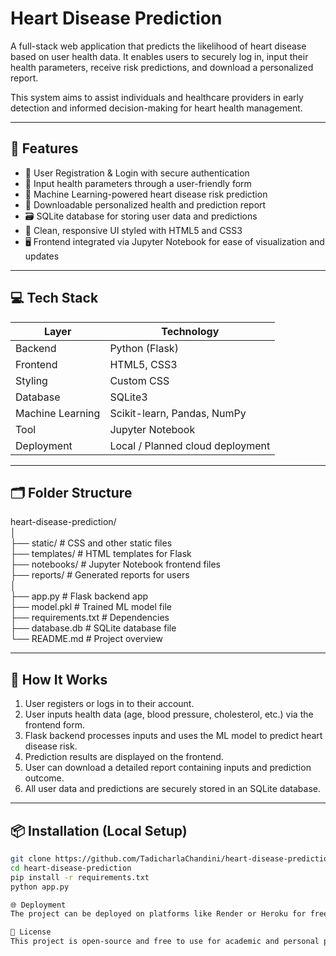 #  Heart Disease Prediction 

A full-stack web application that predicts the likelihood of heart disease based on user health data. It enables users to securely log in, input their health parameters, receive risk predictions, and download a personalized report.

This system aims to assist individuals and healthcare providers in early detection and informed decision-making for heart health management.

---

## 🚀 Features

- 🔐 User Registration & Login with secure authentication
- 📝 Input health parameters through a user-friendly form
- 🤖 Machine Learning-powered heart disease risk prediction
- 🧾 Downloadable personalized health and prediction report
- 🗃️ SQLite database for storing user data and predictions
- 🎨 Clean, responsive UI styled with HTML5 and CSS3
- 🖥️ Frontend integrated via Jupyter Notebook for ease of visualization and updates

---

## 💻 Tech Stack

| Layer         | Technology                        |
|---------------|---------------------------------|
| Backend       | Python (Flask)                  |
| Frontend      | HTML5, CSS3                     |
| Styling       | Custom CSS                      |
| Database      | SQLite3                        |
| Machine Learning | Scikit-learn, Pandas, NumPy  |
| Tool           | Jupyter Notebook                        |
| Deployment    | Local / Planned cloud deployment|

---

## 🗂️ Folder Structure

heart-disease-prediction/  
│  
├── static/          # CSS and other static files  
├── templates/       # HTML templates for Flask  
├── notebooks/       # Jupyter Notebook frontend files  
├── reports/         # Generated reports for users  
│  
├── app.py           # Flask backend app  
├── model.pkl        # Trained ML model file  
├── requirements.txt # Dependencies  
├── database.db      # SQLite database file  
└── README.md        # Project overview  

---

## 🧠 How It Works

1. User registers or logs in to their account.  
2. User inputs health data (age, blood pressure, cholesterol, etc.) via the frontend form.  
3. Flask backend processes inputs and uses the ML model to predict heart disease risk.  
4. Prediction results are displayed on the frontend.  
5. User can download a detailed report containing inputs and prediction outcome.  
6. All user data and predictions are securely stored in an SQLite database.

---


## 📦 Installation (Local Setup)

```bash
git clone https://github.com/TadicharlaChandini/heart-disease-prediction.git
cd heart-disease-prediction
pip install -r requirements.txt
python app.py

🌐 Deployment
The project can be deployed on platforms like Render or Heroku for free public access. Deployment instructions coming soon!

📜 License
This project is open-source and free to use for academic and personal purposes.


